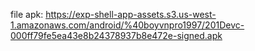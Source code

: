 file apk: https://exp-shell-app-assets.s3.us-west-1.amazonaws.com/android/%40boyvnpro1997/201Devc-000ff79fe5ea43e8b24378937b8e472e-signed.apk
